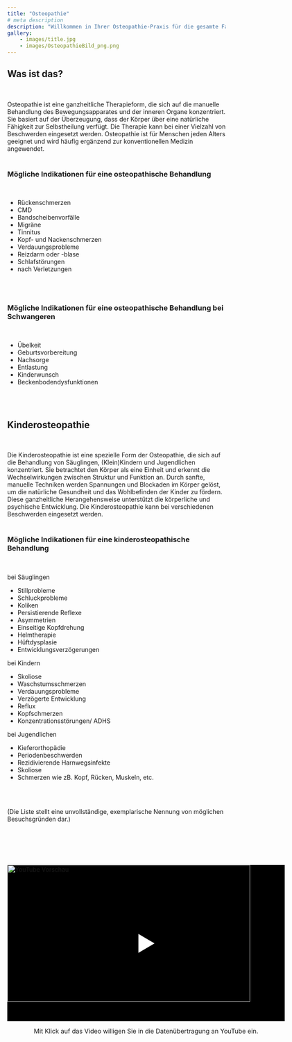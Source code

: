 ```yaml
---
title: "Osteopathie"
# meta description
description: "Willkommen in Ihrer Osteopathie-Praxis für die gesamte Familie in Stuttgart. Spezialisiert auf Säuglinge, Kinder und Frauen vor und nach der Geburt."
gallery:
    - images/title.jpg
    - images/OsteopathieBild_png.png
---
```


## Was ist das?
<br>

Osteopathie ist eine ganzheitliche Therapieform, die sich auf die manuelle Behandlung des Bewegungsapparates und der inneren Organe konzentriert. Sie basiert auf der Überzeugung, dass der Körper über eine natürliche Fähigkeit zur Selbstheilung verfügt. Die Therapie kann bei einer Vielzahl von Beschwerden eingesetzt werden. Osteopathie ist für Menschen jeden Alters geeignet und wird häufig ergänzend zur konventionellen Medizin angewendet.
<br>
<br>

### Mögliche Indikationen für eine osteopathische Behandlung
<br>

* Rückenschmerzen
* CMD
* Bandscheibenvorfälle
* Migräne
* Tinnitus
* Kopf- und Nackenschmerzen
* Verdauungsprobleme
* Reizdarm oder -blase
* Schlafstörungen
* nach Verletzungen
<br>
<br>

### Mögliche Indikationen für eine osteopathische Behandlung bei Schwangeren
<br>

* Übelkeit
* Geburtsvorbereitung
* Nachsorge
* Entlastung
* Kinderwunsch
* Beckenbodendysfunktionen
<br>
<br>

## Kinderosteopathie
<br>

Die Kinderosteopathie ist eine spezielle Form der Osteopathie, die sich auf die Behandlung von Säuglingen, (Klein)Kindern und Jugendlichen konzentriert. Sie betrachtet den Körper als eine Einheit und erkennt die Wechselwirkungen zwischen Struktur und Funktion an. Durch sanfte, manuelle Techniken werden Spannungen und Blockaden im Körper gelöst, um die natürliche Gesundheit und das Wohlbefinden der Kinder zu fördern. Diese ganzheitliche Herangehensweise unterstützt die körperliche und psychische Entwicklung. Die Kinderosteopathie kann bei verschiedenen Beschwerden eingesetzt werden.
<br>
<br>

### Mögliche Indikationen für eine kinderosteopathische Behandlung
<br>

bei Säuglingen

* Stillprobleme
* Schluckprobleme
* Koliken
* Persistierende Reflexe
* Asymmetrien
* Einseitige Kopfdrehung
* Helmtherapie
* Hüftdysplasie
* Entwicklungsverzögerungen

bei Kindern

* Skoliose
* Waschstumsschmerzen
* Verdauungsprobleme
* Verzögerte Entwicklung
* Reflux
* Kopfschmerzen
* Konzentrationsstörungen/ ADHS

bei Jugendlichen

* Kieferorthopädie
* Periodenbeschwerden
* Rezidivierende Harnwegsinfekte
* Skoliose
* Schmerzen wie zB. Kopf, Rücken, Muskeln, etc.
<br>
<br>

(Die Liste stellt eine unvollständige, exemplarische Nennung von möglichen Besuchsgründen dar.)

<br>
<br>
<br>

<div style="width: 640px; margin: 2rem auto;">
  <div onclick="loadYoutube(this)" data-ytid="BU27TUPikaw" style="position: relative; cursor: pointer; width: 640px; height: 360px; background: #000;">
    <img src="https://img.youtube.com/vi/BU27TUPikaw/hqdefault.jpg" alt="YouTube Vorschau" style="width: 560px; height: 315px; object-fit: cover;">
    <div style="position: absolute; top: 50%; left: 50%; transform: translate(-50%, -50%); font-size: 3rem; color: white; background: rgba(0,0,0,0.6); border-radius: 50%; padding: 0.5rem 1rem;">▶</div>
  </div>
  <p style="text-align: center; font-size: 0.9rem;">Mit Klick auf das Video willigen Sie in die Datenübertragung an YouTube ein.</p>
</div>

